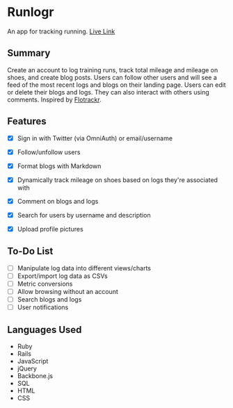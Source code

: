 # Runlogr

An app for tracking running. [Live Link][live]

[live]: http://www.runlogr.com/

## Summary

Create an account to log training runs, track total mileage and mileage on shoes, and create blog posts. Users can follow other users and will see a feed of the most recent logs and blogs on their landing page. Users can edit or delete their blogs and logs. They can also interact with others using comments. Inspired by [Flotrackr][flotrack].

[flotrack]: http://www.flotrack.org/page/Flotrackr

## Features

- [x] Sign in with Twitter (via OmniAuth) or email/username
- [x] Follow/unfollow users
- [x] Format blogs with Markdown
- [x] Dynamically track mileage on shoes based on logs they're associated with
- [x] Comment on blogs and logs
- [x] Search for users by username and description
- [x] Upload profile pictures


## To-Do List
- [ ] Manipulate log data into different views/charts
- [ ] Export/import log data as CSVs
- [ ] Metric conversions
- [ ] Allow browsing without an account
- [ ] Search blogs and logs
- [ ] User notifications

## Languages Used

* Ruby
* Rails
* JavaScript
* jQuery
* Backbone.js
* SQL
* HTML
* CSS
